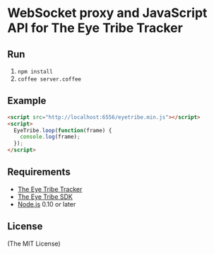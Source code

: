 # WebSocket proxy and JavaScript API for The Eye Tribe Tracker

## Run
1. `npm install`
2. `coffee server.coffee`

## Example
```html
<script src="http://localhost:6556/eyetribe.min.js"></script>
<script>
  EyeTribe.loop(function(frame) {
    console.log(frame);
  });
</script>
```

## Requirements
* [The Eye Tribe Tracker](https://theeyetribe.com/products/)
* [The Eye Tribe SDK](http://dev.theeyetribe.com/general/)
* [Node.js](http://nodejs.org/) 0.10 or later

## License

(The MIT License)
